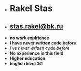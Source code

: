 * # Rakel Stas
* ## stas.rakel@bk.ru
* **no work expirience**
* **I have never written code before**
* *I've never written code before*
* **No experience in this field**
* **Higher education**
* **English level :B1**